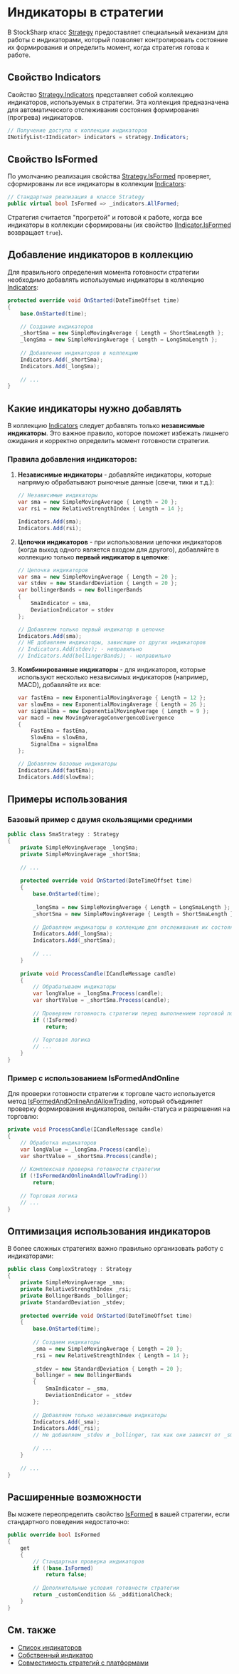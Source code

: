 # Индикаторы в стратегии

В StockSharp класс [Strategy](xref:StockSharp.Algo.Strategies.Strategy) предоставляет специальный механизм для работы с индикаторами, который позволяет контролировать состояние их формирования и определить момент, когда стратегия готова к работе.

## Свойство Indicators

Свойство [Strategy.Indicators](xref:StockSharp.Algo.Strategies.Strategy.Indicators) представляет собой коллекцию индикаторов, используемых в стратегии. Эта коллекция предназначена для автоматического отслеживания состояния формирования (прогрева) индикаторов.

```cs
// Получение доступа к коллекции индикаторов
INotifyList<IIndicator> indicators = strategy.Indicators;
```

## Свойство IsFormed

По умолчанию реализация свойства [Strategy.IsFormed](xref:StockSharp.Algo.Strategies.Strategy.IsFormed) проверяет, сформированы ли все индикаторы в коллекции [Indicators](xref:StockSharp.Algo.Strategies.Strategy.Indicators):

```cs
// Стандартная реализация в классе Strategy
public virtual bool IsFormed => _indicators.AllFormed;
```

Стратегия считается "прогретой" и готовой к работе, когда все индикаторы в коллекции сформированы (их свойство [IIndicator.IsFormed](xref:StockSharp.Algo.Indicators.IIndicator.IsFormed) возвращает `true`).

## Добавление индикаторов в коллекцию

Для правильного определения момента готовности стратегии необходимо добавлять используемые индикаторы в коллекцию [Indicators](xref:StockSharp.Algo.Strategies.Strategy.Indicators):

```cs
protected override void OnStarted(DateTimeOffset time)
{
	base.OnStarted(time);

	// Создание индикаторов
	_shortSma = new SimpleMovingAverage { Length = ShortSmaLength };
	_longSma = new SimpleMovingAverage { Length = LongSmaLength };
	
	// Добавление индикаторов в коллекцию
	Indicators.Add(_shortSma);
	Indicators.Add(_longSma);
	
	// ...
}
```

## Какие индикаторы нужно добавлять

В коллекцию [Indicators](xref:StockSharp.Algo.Strategies.Strategy.Indicators) следует добавлять только **независимые индикаторы**. Это важное правило, которое поможет избежать лишнего ожидания и корректно определить момент готовности стратегии.

### Правила добавления индикаторов:

1. **Независимые индикаторы** - добавляйте индикаторы, которые напрямую обрабатывают рыночные данные (свечи, тики и т.д.):

   ```cs
   // Независимые индикаторы
   var sma = new SimpleMovingAverage { Length = 20 };
   var rsi = new RelativeStrengthIndex { Length = 14 };
   
   Indicators.Add(sma);
   Indicators.Add(rsi);
   ```

2. **Цепочки индикаторов** - при использовании цепочки индикаторов (когда выход одного является входом для другого), добавляйте в коллекцию только **первый индикатор в цепочке**:

   ```cs
   // Цепочка индикаторов
   var sma = new SimpleMovingAverage { Length = 20 };
   var stdev = new StandardDeviation { Length = 20 };
   var bollingerBands = new BollingerBands 
   { 
       SmaIndicator = sma,
       DeviationIndicator = stdev
   };
   
   // Добавляем только первый индикатор в цепочке
   Indicators.Add(sma);
   // НЕ добавляем индикаторы, зависящие от других индикаторов
   // Indicators.Add(stdev); - неправильно
   // Indicators.Add(bollingerBands); - неправильно
   ```

3. **Комбинированные индикаторы** - для индикаторов, которые используют несколько независимых индикаторов (например, MACD), добавляйте их все:

   ```cs
   var fastEma = new ExponentialMovingAverage { Length = 12 };
   var slowEma = new ExponentialMovingAverage { Length = 26 };
   var signalEma = new ExponentialMovingAverage { Length = 9 };
   var macd = new MovingAverageConvergenceDivergence
   {
       FastEma = fastEma,
       SlowEma = slowEma,
       SignalEma = signalEma
   };
   
   // Добавляем базовые индикаторы
   Indicators.Add(fastEma);
   Indicators.Add(slowEma);
   ```

## Примеры использования

### Базовый пример с двумя скользящими средними

```cs
public class SmaStrategy : Strategy
{
	private SimpleMovingAverage _longSma;
	private SimpleMovingAverage _shortSma;
	
	// ...
	
	protected override void OnStarted(DateTimeOffset time)
	{
		base.OnStarted(time);
		
		_longSma = new SimpleMovingAverage { Length = LongSmaLength };
		_shortSma = new SimpleMovingAverage { Length = ShortSmaLength };
		
		// Добавляем индикаторы в коллекцию для отслеживания их состояния
		Indicators.Add(_longSma);
		Indicators.Add(_shortSma);
		
		// ...
	}
	
	private void ProcessCandle(ICandleMessage candle)
	{
		// Обрабатываем индикаторы
		var longValue = _longSma.Process(candle);
		var shortValue = _shortSma.Process(candle);
		
		// Проверяем готовность стратегии перед выполнением торговой логики
		if (!IsFormed)
			return;
			
		// Торговая логика
		// ...
	}
}
```

### Пример с использованием IsFormedAndOnline

Для проверки готовности стратегии к торговле часто используется метод [IsFormedAndOnlineAndAllowTrading](xref:StockSharp.Algo.Strategies.Strategy.IsFormedAndOnlineAndAllowTrading(StockSharp.Algo.Strategies.StrategyTradingModes)), который объединяет проверку формирования индикаторов, онлайн-статуса и разрешения на торговлю:

```cs
private void ProcessCandle(ICandleMessage candle)
{
	// Обработка индикаторов
	var longValue = _longSma.Process(candle);
	var shortValue = _shortSma.Process(candle);
	
	// Комплексная проверка готовности стратегии
	if (!IsFormedAndOnlineAndAllowTrading())
		return;
		
	// Торговая логика
	// ...
}
```

## Оптимизация использования индикаторов

В более сложных стратегиях важно правильно организовать работу с индикаторами:

```cs
public class ComplexStrategy : Strategy
{
	private SimpleMovingAverage _sma;
	private RelativeStrengthIndex _rsi;
	private BollingerBands _bollinger;
	private StandardDeviation _stdev;
	
	protected override void OnStarted(DateTimeOffset time)
	{
		base.OnStarted(time);
		
		// Создаем индикаторы
		_sma = new SimpleMovingAverage { Length = 20 };
		_rsi = new RelativeStrengthIndex { Length = 14 };
		
		_stdev = new StandardDeviation { Length = 20 };
		_bollinger = new BollingerBands 
		{ 
			SmaIndicator = _sma,
			DeviationIndicator = _stdev 
		};
		
		// Добавляем только независимые индикаторы
		Indicators.Add(_sma);
		Indicators.Add(_rsi);
		// Не добавляем _stdev и _bollinger, так как они зависят от _sma
		
		// ...
	}
	
	// ...
}
```

## Расширенные возможности

Вы можете переопределить свойство [IsFormed](xref:StockSharp.Algo.Strategies.Strategy.IsFormed) в вашей стратегии, если стандартного поведения недостаточно:

```cs
public override bool IsFormed
{
	get
	{
		// Стандартная проверка индикаторов
		if (!base.IsFormed)
			return false;
			
		// Дополнительные условия готовности стратегии
		return _customCondition && _additionalCheck;
	}
}
```

## См. также

- [Список индикаторов](../indicators/list_of_indicators.md)
- [Собственный индикатор](../indicators/custom_indicator.md)
- [Совместимость стратегий с платформами](compatibility.md)
